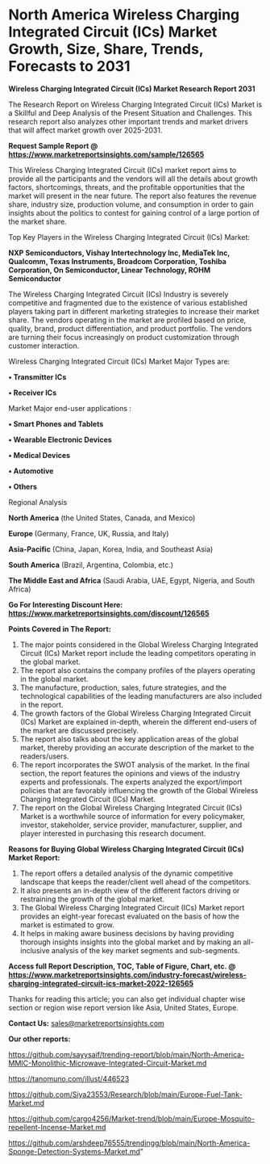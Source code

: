 # North America Wireless Charging Integrated Circuit (ICs) Market Growth, Size, Share, Trends, Forecasts to 2031

<strong>Wireless Charging Integrated Circuit (ICs) Market Research Report 2031</strong>

The Research Report on Wireless Charging Integrated Circuit (ICs) Market is a Skillful and Deep Analysis of the Present Situation and Challenges. This research report also analyzes other important trends and market drivers that will affect market growth over 2025-2031.

<strong>Request Sample Report @ <a href=https://www.marketreportsinsights.com/sample/126565>https://www.marketreportsinsights.com/sample/126565</a></strong>

This Wireless Charging Integrated Circuit (ICs) market report aims to provide all the participants and the vendors will all the details about growth factors, shortcomings, threats, and the profitable opportunities that the market will present in the near future. The report also features the revenue share, industry size, production volume, and consumption in order to gain insights about the politics to contest for gaining control of a large portion of the market share.

Top Key Players in the Wireless Charging Integrated Circuit (ICs) Market:

<strong>NXP Semiconductors, Vishay Intertechnology Inc, MediaTek Inc, Qualcomm, Texas Instruments, Broadcom Corporation, Toshiba Corporation, On Semiconductor, Linear Technology, ROHM Semiconductor</strong>

The Wireless Charging Integrated Circuit (ICs) Industry is severely competitive and fragmented due to the existence of various established players taking part in different marketing strategies to increase their market share. The vendors operating in the market are profiled based on price, quality, brand, product differentiation, and product portfolio. The vendors are turning their focus increasingly on product customization through customer interaction.

Wireless Charging Integrated Circuit (ICs) Market Major Types are:

<strong>• Transmitter ICs

• Receiver ICs</strong>

Market Major end-user applications :

<strong>• Smart Phones and Tablets

• Wearable Electronic Devices

• Medical Devices

• Automotive

• Others</strong>

Regional Analysis

</u><strong><b>North America</b></strong> (the United States, Canada, and Mexico)

<strong><b>Europe </b></strong>(Germany, France, UK, Russia, and Italy)

<strong><b>Asia-Pacific</b></strong> (China, Japan, Korea, India, and Southeast Asia)

<strong><b>South America</b></strong> (Brazil, Argentina, Colombia, etc.)

<strong><b>The Middle East and Africa</b></strong> (Saudi Arabia, UAE, Egypt, Nigeria, and South Africa)

<strong>Go For Interesting Discount Here: <a href=https://www.marketreportsinsights.com/discount/126565>https://www.marketreportsinsights.com/discount/126565</a></strong>

<strong>Points Covered in The Report:</strong>
<ol>
  <li>The major points considered in the Global Wireless Charging Integrated Circuit (ICs) Market report include the leading competitors operating in the global market.</li>
  <li>The report also contains the company profiles of the players operating in the global market.</li>
  <li>The manufacture, production, sales, future strategies, and the technological capabilities of the leading manufacturers are also included in the report.</li>
  <li>The growth factors of the Global Wireless Charging Integrated Circuit (ICs) Market are explained in-depth, wherein the different end-users of the market are discussed precisely.</li>
  <li>The report also talks about the key application areas of the global market, thereby providing an accurate description of the market to the readers/users.</li>
  <li>The report incorporates the SWOT analysis of the market. In the final section, the report features the opinions and views of the industry experts and professionals. The experts analyzed the export/import policies that are favorably influencing the growth of the Global Wireless Charging Integrated Circuit (ICs) Market.</li>
  <li>The report on the Global Wireless Charging Integrated Circuit (ICs) Market is a worthwhile source of information for every policymaker, investor, stakeholder, service provider, manufacturer, supplier, and player interested in purchasing this research document.</li>
</ol>
<strong>Reasons for Buying Global Wireless Charging Integrated Circuit (ICs) Market Report:</strong>

<ol>
  <li>The report offers a detailed analysis of the dynamic competitive landscape that keeps the reader/client well ahead of the competitors.</li>
  <li>It also presents an in-depth view of the different factors driving or restraining the growth of the global market.</li>
  <li>The Global Wireless Charging Integrated Circuit (ICs) Market report provides an eight-year forecast evaluated on the basis of how the market is estimated to grow.</li>
  <li>It helps in making aware business decisions by having providing thorough insights insights into the global market and by making an all-inclusive analysis of the key market segments and sub-segments.</li>
</ol>
<strong>Access full Report Description, TOC, Table of Figure, Chart, etc. @ <a href=https://www.marketreportsinsights.com/industry-forecast/wireless-charging-integrated-circuit-ics-market-2022-126565>https://www.marketreportsinsights.com/industry-forecast/wireless-charging-integrated-circuit-ics-market-2022-126565</a></strong>


Thanks for reading this article; you can also get individual chapter wise section or region wise report version like Asia, United States, Europe.

<strong>Contact Us:</strong>
sales@marketreportsinsights.com

<strong>Our other reports:</strong>

<a href=https://github.com/sayysaif/trending-report/blob/main/North-America-MMIC-Monolithic-Microwave-Integrated-Circuit-Market.md>https://github.com/sayysaif/trending-report/blob/main/North-America-MMIC-Monolithic-Microwave-Integrated-Circuit-Market.md</a>

<a href=https://tanomuno.com/illust/446523>https://tanomuno.com/illust/446523</a>

<a href=https://github.com/Siya23553/Research/blob/main/Europe-Fuel-Tank-Market.md>https://github.com/Siya23553/Research/blob/main/Europe-Fuel-Tank-Market.md</a>

<a href=https://github.com/cargo4256/Market-trend/blob/main/Europe-Mosquito-repellent-Incense-Market.md>https://github.com/cargo4256/Market-trend/blob/main/Europe-Mosquito-repellent-Incense-Market.md</a>

<a href=https://github.com/arshdeep76555/trendingg/blob/main/North-America-Sponge-Detection-Systems-Market.md>https://github.com/arshdeep76555/trendingg/blob/main/North-America-Sponge-Detection-Systems-Market.md</a>"
